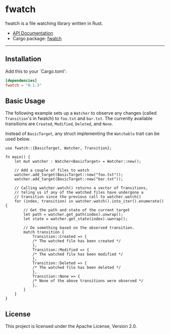 # fwatch

fwatch is a file watching library written in Rust.

* [API Documentation](https://docs.rs/fwatch/)
* Cargo package: [fwatch](https://crates.io/crates/fwatchs)

---
## Installation

Add this to your `Cargo.toml':

```toml
[dependencies]
fwatch = "0.1.3"
```
## Basic Usage

The following example sets up a `Watcher` to observe any changes (called `Transition`'s in fwatch) to `foo.txt` and `bar.txt`.  The currently available transitions are `Created`, `Modified`, `Deleted`, and `None`.  

Instead of `BasicTarget`, any struct implementing the `Watchable` trait can be used below.  

```rust,ignore
use fwatch::{BasicTarget, Watcher, Transition};

fn main() {
    let mut watcher : Watcher<BasicTarget> = Watcher::new();

    // Add a couple of files to watch
    watcher.add_target(BasicTarget::new("foo.txt"));
    watcher.add_target(BasicTarget::new("bar.txt"));
    
    // Calling watcher.watch() returns a vector of Transitions, 
    // teling us if any of the watched files have undergone a
    // transition since the previous call to watcher.watch()
    for (index, transition) in watcher.watch().into_iter().enumerate() {
        // Get the path and state of the current target
        let path = watcher.get_path(index).unwrap();
        let state = watcher.get_state(index).uwnrap();

        // Do something based on the observed transition.
        match transition {
            Transition::Created => { 
            /* The watched file has been created */ 
            },
            Transition::Modified => { 
            /* The watched file has been modified */ 
            },
            Transition::Deleted => { 
            /* The watched file has been deleted */ 
            },
            Transition::None => { 
            /* None of the above transitions were observed */ 
            },
        }
    }
}
```

## License

This project is licensed under the Apache License, Version 2.0.
